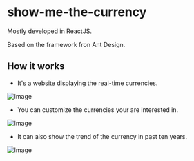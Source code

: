 # show-me-the-currency

Mostly developed in ReactJS.

Based on the framework fron Ant Design.

## How it works

- It's a website displaying the real-time currencies.

![Image](https://imgur.com/QJ8Aijj.png)

- You can customize the currencies your are interested in.

![Image](https://imgur.com/UZNxI3i.png)

- It can also show the trend of the currency in past ten years.

![Image](https://imgur.com/naS8tlF.png)
